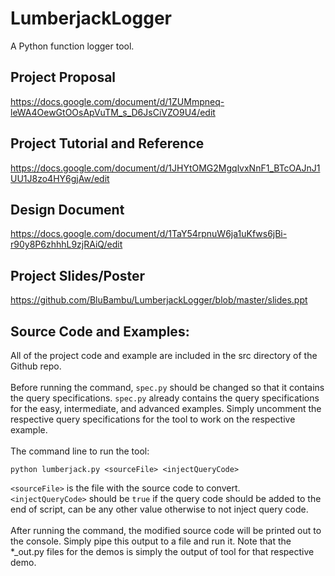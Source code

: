 # LumberjackLogger
A Python function logger tool.

## Project Proposal
https://docs.google.com/document/d/1ZUMmpneq-leWA4OewGtOOsApVuTM_s_D6JsCiVZO9U4/edit

## Project Tutorial and Reference
https://docs.google.com/document/d/1JHYtOMG2MgqlvxNnF1_BTcOAJnJ1UU1J8zo4HY6gjAw/edit

## Design Document
https://docs.google.com/document/d/1TaY54rpnuW6ja1uKfws6jBi-r90y8P6zhhhL9zjRAiQ/edit

## Project Slides/Poster
https://github.com/BluBambu/LumberjackLogger/blob/master/slides.ppt

## Source Code and Examples:

All of the project code and example are included in the src directory of the Github repo.<br /><br />
Before running the command, ```spec.py``` should be changed so that it contains the query specifications. ```spec.py``` already contains the query specifications for the easy, intermediate, and advanced examples. Simply uncomment the respective query specifications for the tool to work on the respective example.<br /><br />
The command line to run the tool:
```
python lumberjack.py <sourceFile> <injectQueryCode>
```
```<sourceFile>``` is the file with the source code to convert.<br />
```<injectQueryCode>``` should be ```true``` if the query code should be added to the end of script, can be any other value otherwise to not inject query code.<br /><br />
After running the command, the modified source code will be printed out to the console. Simply pipe this output to a file and run it. Note that the *_out.py files for the demos is simply the output of tool for that respective demo.
